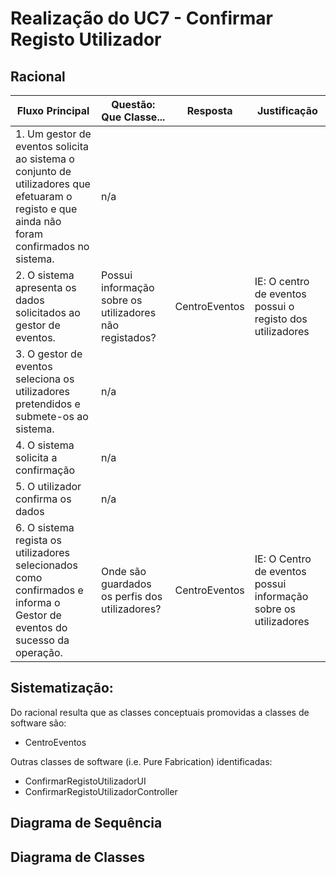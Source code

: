 # Realização do UC7 - Confirmar Registo Utilizador #

## Racional ##

Fluxo Principal | Questão: Que Classe... | Resposta | Justificação
--------------- | ---------------------- | -------- | ------------
1. Um gestor de eventos solicita ao sistema o conjunto de utilizadores que efetuaram o registo e que ainda não foram confirmados no sistema. | n/a| |
2. O sistema apresenta os dados solicitados ao gestor de eventos. | Possui informação sobre os utilizadores não registados? | CentroEventos | IE: O centro de eventos possui o registo dos utilizadores
3. O gestor de eventos seleciona os utilizadores pretendidos e submete-os ao sistema. | n/a| |
4. O sistema solicita a confirmação | n/a | |
5. O utilizador confirma os dados |n/a | |
6. O sistema regista os utilizadores selecionados como confirmados e informa o Gestor de eventos do sucesso da operação. | Onde são guardados os perfis dos utilizadores?| CentroEventos| IE: O Centro de eventos possui informação sobre os utilizadores 



## Sistematização: ##

Do racional resulta que as classes conceptuais promovidas a classes de software são:

* CentroEventos



Outras classes de software (i.e. Pure Fabrication) identificadas:  

* ConfirmarRegistoUtilizadorUI
* ConfirmarRegistoUtilizadorController


## Diagrama de Sequência ##


## Diagrama de Classes ##